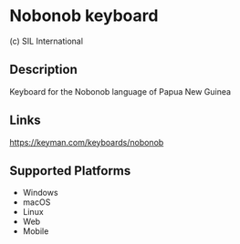 Nobonob keyboard
==============

(c) SIL International

Description
-----------

Keyboard for the Nobonob language of Papua New Guinea

Links
-----
https://keyman.com/keyboards/nobonob

Supported Platforms
-------------------
 * Windows
 * macOS
 * Linux
 * Web
 * Mobile

